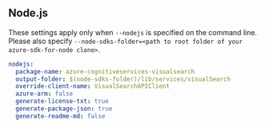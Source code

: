 ## Node.js

These settings apply only when `--nodejs` is specified on the command line.
Please also specify `--node-sdks-folder=<path to root folder of your azure-sdk-for-node clone>`.

``` yaml $(nodejs)
nodejs:
  package-name: azure-cognitiveservices-visualsearch
  output-folder: $(node-sdks-folder)/lib/services/visualSearch
  override-client-name: VisualSearchAPIClient
  azure-arm: false
  generate-license-txt: true
  generate-package-json: true
  generate-readme-md: false
```

